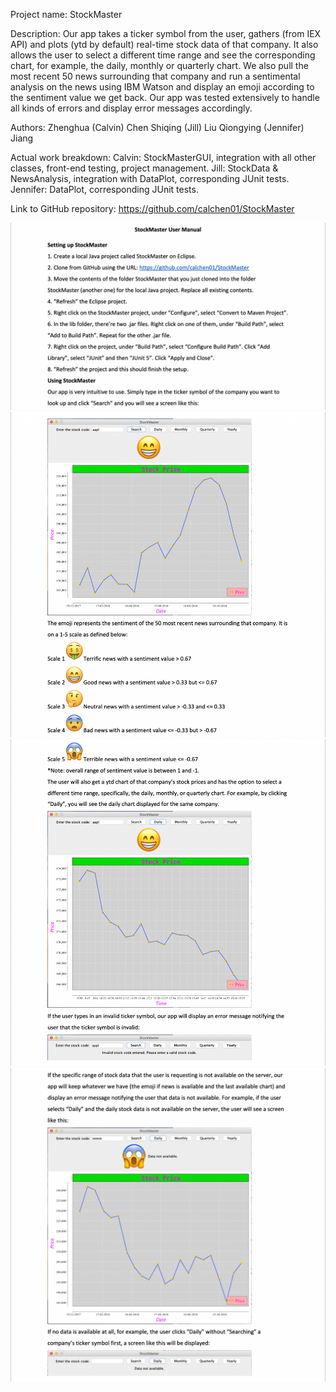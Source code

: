 Project name: StockMaster

Description: Our app takes a ticker symbol from the user, gathers (from IEX API) and plots (ytd by default) real-time stock
               data of that company. It also allows the user to select a different time range and see the corresponding chart,
               for example, the daily, monthly or quarterly chart. We also pull the most recent 50 news surrounding that
               company and run a sentimental analysis on the news using IBM Watson and display an emoji according to the
               sentiment value we get back. Our app was tested extensively to handle all kinds of errors and display error
               messages accordingly.
               
Authors: Zhenghua (Calvin) Chen
         Shiqing (Jill) Liu
         Qiongying (Jennifer) Jiang
         
Actual work breakdown: Calvin: StockMasterGUI, integration with all other classes, front-end testing, project management.
                       Jill: StockData & NewsAnalysis, integration with DataPlot, corresponding JUnit tests.
                       Jennifer: DataPlot, corresponding JUnit tests.
                       
Link to GitHub repository: https://github.com/calchen01/StockMaster

![user manual pg 1](manualPg1.png)
![user manual pg 2](manualPg2.png)
![user manual pg 3](manualPg3.png)
![user manual pg 4](manualPg4.png)
